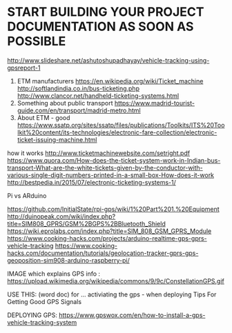 # START BUILDING YOUR PROJECT DOCUMENTATION AS SOON AS POSSIBLE
http://www.slideshare.net/ashutoshupadhayay/vehicle-tracking-using-gpsreport-1

1. ETM manufacturers
https://en.wikipedia.org/wiki/Ticket_machine
http://softlandindia.co.in/bus-ticketing.php
http://www.clancor.net/handheld-ticketing-systems.html
2. Something about public transport
https://www.madrid-tourist-guide.com/en/transport/madrid-metro.html
3. About ETM - good
https://www.ssatp.org/sites/ssatp/files/publications/Toolkits/ITS%20Toolkit%20content/its-technologies/electronic-fare-collection/electronic-ticket-issuing-machine.html

how it works
http://www.ticketmachinewebsite.com/setright.pdf
https://www.quora.com/How-does-the-ticket-system-work-in-Indian-bus-transport-What-are-the-white-tickets-given-by-the-conductor-with-various-single-digit-numbers-printed-in-a-small-box-How-does-it-work
http://bestpedia.in/2015/07/electronic-ticketing-systems-1/


Pi vs ARduino

https://github.com/InitialState/rpi-gps/wiki/1%20Part%201.%20Equipment
http://duinopeak.com/wiki/index.php?title=SIM808_GPRS/GSM%2BGPS%2BBluetooth_Shield
https://wiki.eprolabs.com/index.php?title=SIM_808_GSM_GPRS_Module
https://www.cooking-hacks.com/projects/arduino-realtime-gps-gprs-vehicle-tracking
https://www.cooking-hacks.com/documentation/tutorials/geolocation-tracker-gprs-gps-geoposition-sim908-arduino-raspberry-pi/

IMAGE which explains GPS info :
https://upload.wikimedia.org/wikipedia/commons/9/9c/ConstellationGPS.gif


USE THIS: (word doc)
for ... activiating the gps - when deploying 
Tips For Getting Good GPS Signals

DEPLOYING GPS:
https://www.gpswox.com/en/how-to-install-a-gps-vehicle-tracking-system
